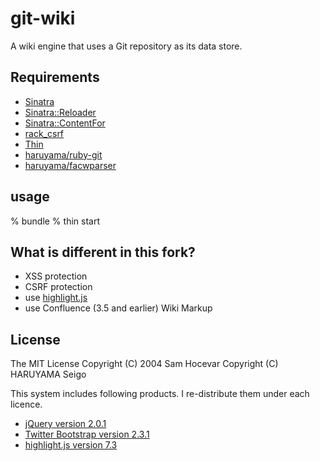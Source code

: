 # git-wiki

A wiki engine that uses a Git repository as its data store.

## Requirements

* [Sinatra](http://www.sinatrarb.com/)
* [Sinatra::Reloader](http://www.sinatrarb.com/contrib/reloader.html)
* [Sinatra::ContentFor](http://www.sinatrarb.com/contrib/content_for.html)
* [rack\_csrf](https://rubygems.org/gems/rack_csrf)
* [Thin](http://code.macournoyer.com/thin/)
* [haruyama/ruby-git](https://github.com/haruyama/ruby-git)
* [haruyama/facwparser](https://github.com/haruyama/facwparser)

## usage

% bundle
% thin start

## What is different in this fork?

* XSS protection
* CSRF protection
* use [highlight.js](http://softwaremaniacs.org/soft/highlight/en/)
* use Confluence (3.5 and earlier) Wiki Markup

## License

The MIT License
 Copyright (C) 2004 Sam Hocevar
 Copyright (C) HARUYAMA Seigo

This system includes following products. I re-distribute them under each licence.

* [jQuery version 2.0.1](http://jquery.com/)
* [Twitter Bootstrap version 2.3.1](http://twitter.github.com/bootstrap/)
* [highlight.js version 7.3](http://softwaremaniacs.org/soft/highlight/en/)
